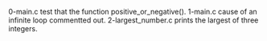 0-main.c test that the function positive_or_negative().
1-main.c cause of an infinite loop commentted out.
2-largest_number.c prints the largest of three integers.
